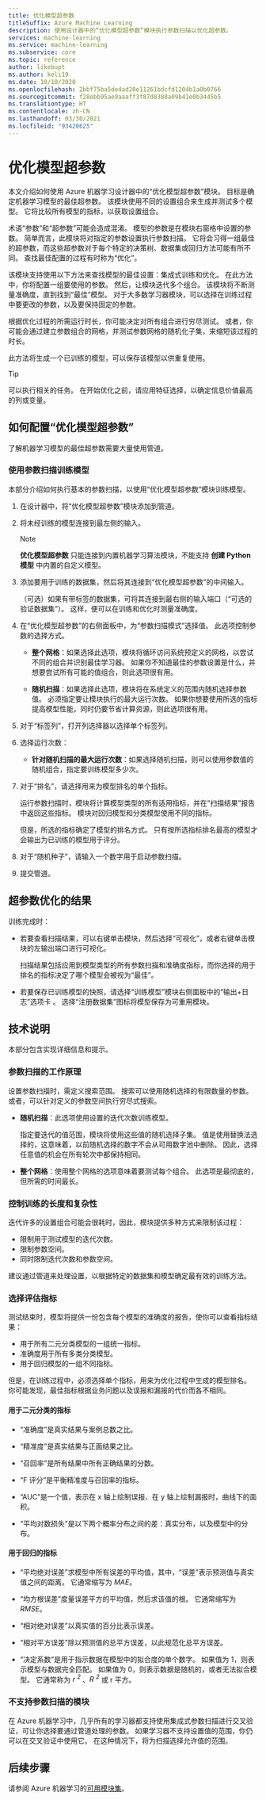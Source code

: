 ```yaml
---
title: 优化模型超参数
titleSuffix: Azure Machine Learning
description: 使用设计器中的“优化模型超参数”模块执行参数扫描以优化超参数。
services: machine-learning
ms.service: machine-learning
ms.subservice: core
ms.topic: reference
author: likebupt
ms.author: keli19
ms.date: 10/10/2020
ms.openlocfilehash: 2bbf75ba5de4ad20e11261bdcfd1204b1a0b0766
ms.sourcegitcommit: f28ebb95ae9aaaff3f87d8388a09b41e0b3445b5
ms.translationtype: HT
ms.contentlocale: zh-CN
ms.lasthandoff: 03/30/2021
ms.locfileid: "93420625"
---
```

# <a name="tune-model-hyperparameters"></a>优化模型超参数

本文介绍如何使用 Azure 机器学习设计器中的“优化模型超参数”模块。 目标是确定机器学习模型的最佳超参数。 该模块使用不同的设置组合来生成并测试多个模型。 它将比较所有模型的指标，以获取设置组合。 

术语“参数”和“超参数”可能会造成混淆。  模型的参数是在模块右窗格中设置的参数。 简单而言，此模块将对指定的参数设置执行参数扫描。 它将会习得一组最佳的超参数，而这些超参数对于每个特定的决策树、数据集或回归方法可能有所不同。 查找最佳配置的过程有时称为“优化”。 

该模块支持使用以下方法来查找模型的最佳设置：集成式训练和优化。 在此方法中，你将配置一组要使用的参数。 然后，让模块迭代多个组合。 该模块将不断测量准确度，直到找到“最佳”模型。 对于大多数学习器模块，可以选择在训练过程中要更改的参数，以及要保持固定的参数。

根据优化过程的所需运行时长，你可能决定对所有组合进行穷尽测试。 或者，你可能会通过建立参数组合的网格，并测试参数网格的随机化子集，来缩短该过程的时长。

此方法将生成一个已训练的模型，可以保存该模型以供重复使用。  

> [!TIP] 
> 可以执行相关的任务。 在开始优化之前，请应用特征选择，以确定信息价值最高的列或变量。

## <a name="how-to-configure-tune-model-hyperparameters"></a>如何配置“优化模型超参数”  

了解机器学习模型的最佳超参数需要大量使用管道。

### <a name="train-a-model-by-using-a-parameter-sweep"></a>使用参数扫描训练模型  

本部分介绍如何执行基本的参数扫描，以使用“优化模型超参数”模块训练模型。

1.  在设计器中，将“优化模型超参数”模块添加到管道。

2.  将未经训练的模型连接到最左侧的输入。 

    > [!NOTE] 
    > **优化模型超参数** 只能连接到内置机器学习算法模块，不能支持 **创建 Python 模型** 中内置的自定义模型。


3.  添加要用于训练的数据集，然后将其连接到“优化模型超参数”的中间输入。  

    （可选）如果有带标签的数据集，可将其连接到最右侧的输入端口（“可选的验证数据集”）。 这样，便可以在训练和优化时测量准确度。

4.  在“优化模型超参数”的右侧面板中，为“参数扫描模式”选择值。 此选项控制参数的选择方式。

    - **整个网格**：如果选择此选项，模块将循环访问系统预定义的网格，以尝试不同的组合并识别最佳学习器。 如果你不知道最佳的参数设置是什么，并想要尝试所有可能的值组合，则此选项很有用。

    - **随机扫描**：如果选择此选项，模块将在系统定义的范围内随机选择参数值。 必须指定要让模块执行的最大运行次数。 如果你想要使用所选的指标提高模型性能，同时仍要节省计算资源，则此选项很有用。    

5.  对于“标签列”，打开列选择器以选择单个标签列。

6.  选择运行次数：

    - **针对随机扫描的最大运行次数**：如果选择随机扫描，则可以使用参数值的随机组合，指定要训练模型多少次。

7.  对于“排名”，请选择用来为模型排名的单个指标。

    运行参数扫描时，模块将计算模型类型的所有适用指标，并在“扫描结果”报告中返回这些指标。 模块对回归模型和分类模型使用不同的指标。

    但是，所选的指标确定了模型的排名方式。 只有按所选指标排名最高的模型才会输出为已训练的模型用于评分。

8.  对于“随机种子”，请输入一个数字用于启动参数扫描。 

9. 提交管道。

## <a name="results-of-hyperparameter-tuning"></a>超参数优化的结果

训练完成时：

+ 若要查看扫描结果，可以右键单击模块，然后选择“可视化”，或者右键单击模块的左输出端口进行可视化。

    扫描结果包括应用到模型类型的所有参数扫描和准确度指标，而你选择的用于排名的指标决定了哪个模型会被视为“最佳”。

+ 若要保存已训练模型的快照，请选择“训练模型”模块右侧面板中的“输出+日志”选项卡 。 选择“注册数据集”图标将模型保存为可重用模块。


## <a name="technical-notes"></a>技术说明

本部分包含实现详细信息和提示。

### <a name="how-a-parameter-sweep-works"></a>参数扫描的工作原理

设置参数扫描时，需定义搜索范围。 搜索可以使用随机选择的有限数量的参数。 或者，可以针对定义的参数空间执行穷尽式搜索。

+ **随机扫描**：此选项使用设置的迭代次数训练模型。 

  指定要迭代的值范围，模块将使用这些值的随机选择子集。 值是使用替换法选择的，这意味着，以前随机选择的数字不会从可用数字池中删除。 因此，选择任意值的机会在所有轮次中都保持相同。  

+ **整个网格**：使用整个网格的选项意味着要测试每个组合。 此选项是最彻底的，但所需的时间最长。 

### <a name="controlling-the-length-and-complexity-of-training"></a>控制训练的长度和复杂性

迭代许多的设置组合可能会很耗时，因此，模块提供多种方式来限制该过程：

+ 限制用于测试模型的迭代次数。
+ 限制参数空间。
+ 同时限制迭代次数和参数空间。

建议通过管道来处理设置，以根据特定的数据集和模型确定最有效的训练方法。

### <a name="choosing-an-evaluation-metric"></a>选择评估指标

测试结束时，模型将提供一份包含每个模型的准确度的报告，使你可以查看指标结果：

- 用于所有二元分类模型的一组统一指标。
- 准确度用于所有多类分类模型。
- 用于回归模型的一组不同指标。 

但是，在训练过程中，必须选择单个指标，用来为优化过程中生成的模型排名。 你可能发现，最佳指标根据业务问题以及误报和漏报的代价而各不相同。

#### <a name="metrics-used-for-binary-classification"></a>用于二元分类的指标

-   “准确度”是真实结果与案例总数之比。  

-   “精准度”是真实结果与正面结果之比。  

-   “召回率”是所有结果中所有正确结果的分数。  

-   “F 评分”是平衡精准度与召回率的指标。  

-   “AUC”是一个值，表示在 x 轴上绘制误报、在 y 轴上绘制漏报时，曲线下的面积。  

-   “平均对数损失”是以下两个概率分布之间的差：真实分布，以及模型中的分布。  

#### <a name="metrics-used-for-regression"></a>用于回归的指标

-   “平均绝对误差”求模型中所有误差的平均值，其中，“误差”表示预测值与真实值之间的距离。 它通常缩写为 *MAE*。  

-   “均方根误差”度量误差平方的平均值，然后求该值的根。 它通常缩写为 *RMSE*。  

-   “相对绝对误差”以真实值的百分比表示误差。  

-   “相对平方误差”除以预测值的总平方误差，以此规范化总平方误差。  

-   “决定系数”是用于指示数据在模型中的拟合度的单个数字。 如果值为 1，则表示模型与数据完全匹配。 如果值为 0，则表示数据是随机的，或者无法拟合模型。 它通常称为 *r <sup>2</sup>* 、*R <sup>2</sup>* 或 r 平方。  

### <a name="modules-that-dont-support-a-parameter-sweep"></a>不支持参数扫描的模块

在 Azure 机器学习中，几乎所有的学习器都支持使用集成式参数扫描进行交叉验证，可让你选择要通过管道处理的参数。 如果学习器不支持设置值的范围，你仍可以在交叉验证中使用它。 在这种情况下，将为扫描选择允许值的范围。 


## <a name="next-steps"></a>后续步骤

请参阅 Azure 机器学习的[可用模块集](module-reference.md)。 

